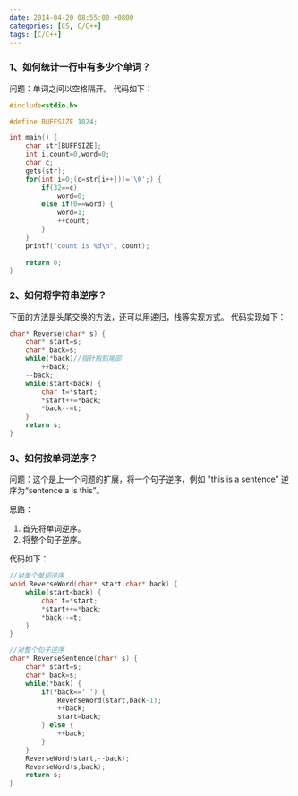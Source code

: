 ```yaml
---
date: 2014-04-20 08:55:00 +0800
categories: [CS, C/C++]
tags: [C/C++]
---
```




### 1、如何统计一行中有多少个单词？
问题：单词之间以空格隔开。
代码如下：
```c++
#include<stdio.h>

#define BUFFSIZE 1024;

int main() {
	char str[BUFFSIZE];
	int i,count=0,word=0;
	char c;
	gets(str);
	for(int i=0;(c=str[i++])!='\0';) {
		if(32==c)
			word=0;
		else if(0==word) {
			word=1;
			++count;
		}		
	}
	printf("count is %d\n", count);
	
	return 0;
}
```

### 2、如何将字符串逆序？
下面的方法是头尾交换的方法，还可以用递归，栈等实现方式。
代码实现如下：
```c++
char* Reverse(char* s) {
	char* start=s;
	char* back=s;
	while(*back)//指针指到尾部
		++back;
	--back;
	while(start<back) {
		char t=*start;
		*start++=*back;
		*back--=t;
	}
	return s;
}
```

### 3、如何按单词逆序？
问题：这个是上一个问题的扩展，将一个句子逆序，例如 "this is a sentence" 逆序为“sentence a is this”。

思路：
1. 首先将单词逆序。
2.  将整个句子逆序。

代码如下：

```c++
//对单个单词逆序
void ReverseWord(char* start,char* back) {
	while(start<back) {
		char t=*start;
		*start++=*back;
		*back--=t;
	}
}

//对整个句子逆序
char* ReverseSentence(char* s) {
	char* start=s;
	char* back=s;
	while(*back) {
		if(*back==' ') {
			ReverseWord(start,back-1);
			++back;
			start=back;
		} else {
			++back;
		}
	}
	ReverseWord(start,--back);
	ReverseWord(s,back);
	return s;
}
```